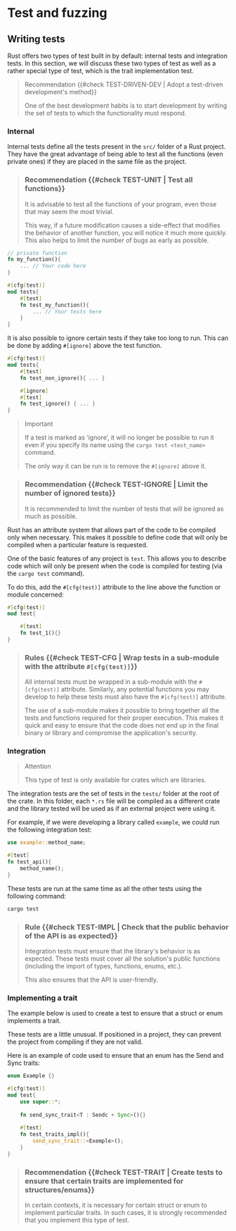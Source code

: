 # Test and fuzzing

## Writing tests

Rust offers two types of test built in by default: internal tests and integration tests. 
In this section, we will discuss these two types of test as well as a rather special type of test, which is the trait implementation test.

> Recommendation {{#check TEST-DRIVEN-DEV | Adopt a test-driven development's method}}
>
> One of the best development habits is to start development by writing the set of tests to which the functionality must respond. 

### Internal

Internal tests define all the tests present in the `src/` folder of a Rust project. They have the great advantage of being able to test all the functions (even private ones) if they are placed in the same file as the project.


> ### Recommendation {{#check TEST-UNIT | Test all functions}}
>
> It is advisable to test all the functions of your program, even those that may seem the most trivial.
> 
> This way, if a future modification causes a side-effect that modifies the behavior of another function, you will notice it much more quickly.
> This also helps to limit the number of bugs as early as possible. 

```rust
// private function
fn my_function(){
	... // Your code here
}

#[cfg(test)]
mod tests{
	#[test]
	fn test_my_function(){
		... // Your tests here
	}
}
```

It is also possible to ignore certain tests if they take too long to run. This can be done by adding `#[ignore]` above the test function.

```rust
#[cfg(test)]
mod tests{
	#[test]
	fn test_non_ignore(){ ... }

	#[ignore]
	#[test]
	fn test_ignore() { ... }
}
```

> Important
>
> If a test is marked as ‘ignore’, it will no longer be possible to run it even if you specify its name using the `cargo test <test_name>` command. 
> 
> The only way it can be run is to remove the `#[ignore]` above it.

> ### Recommendation {{#check TEST-IGNORE | Limit the number of ignored tests}}
>
> It is recommended to limit the number of tests that will be ignored as much as possible. 

Rust has an attribute system that allows part of the code to be compiled only when necessary. 
This makes it possible to define code that will only be compiled when a particular feature is requested. 

One of the basic features of any project is `test`. This allows you to describe code which will only be present when the code is compiled for testing (via the `cargo test` command).

To do this, add the `#[cfg(test)]` attribute to the line above the function or module concerned: 
```rust
#[cfg(test)]
mod test{

	#[test]
	fn test_1(){}
}
```

> ### Rules {{#check TEST-CFG | Wrap tests in a sub-module with the attribute `#[cfg(test)]`}}
>
> All internal tests must be wrapped in a sub-module with the `#[cfg(test)]` attribute. Similarly, any potential functions you may develop to help these tests must also have the `#[cfg(test)]` attribute.
>
> The use of a sub-module makes it possible to bring together all the tests and functions required for their proper execution. This makes it quick and easy to ensure that the code does not end up in the final binary or library and compromise the application's security.

### Integration

> Attention
>
> This type of test is only available for crates which are libraries.

The integration tests are the set of tests in the `tests/` folder at the root of the crate. 
In this folder, each `*.rs` file will be compiled as a different crate and the library tested will be used as if an external project were using it.  

For example, if we were developing a library called `example`, we could run the following integration test: 
```rust
use example::method_name;

#[test]
fn test_api(){
	method_name();
}
```

These tests are run at the same time as all the other tests using the following command: 
```bash
cargo test
```

> ### Rule {{#check TEST-IMPL | Check that the public behavior of the API is as expected}}
>
> Integration tests must ensure that the library's behavior is as expected. These tests must cover all the solution's public functions (including the import of types, functions, enums, etc.).
> 
> This also ensures that the API is user-friendly.

### Implementing a trait

The example below is used to create a test to ensure that a struct or enum implements a trait.

These tests are a little unusual. If positioned in a project, they can prevent the project from compiling if they are not valid.

Here is an example of code used to ensure that an enum has the Send and Sync traits: 

```rust
enum Example {}

#[cfg(test)]
mod test{
	use super::*;
	
	fn send_sync_trait<T : Sendc + Sync>(){}
	
	#[test]
	fn test_traits_impl(){
		send_sync_trait::<Exemple>();
	}
}
```

> ### Recommendation {{#check TEST-TRAIT | Create tests to ensure that certain traits are implemented for structures/enums}}
>
> In certain contexts, it is necessary for certain struct or enum to implement particular traits. 
> In such cases, it is strongly recommended that you implement this type of test.

<!-- ## Fuzzing

### cargo-fuzz

<mark>TODO</mark>: good practices in fuzzing programs or part of programs.
--> 